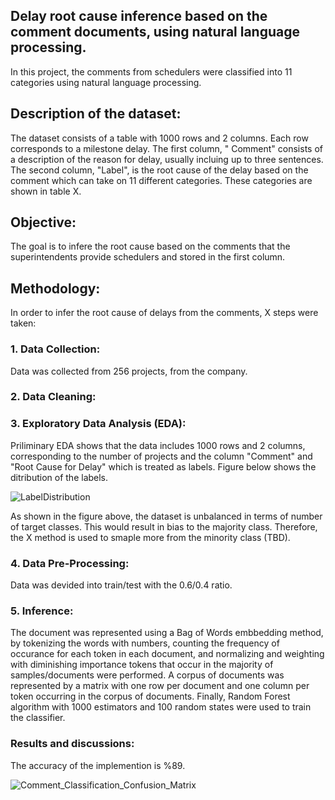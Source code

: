 ## Delay root cause inference based on the comment documents, using natural language processing. 

In this project, the comments from schedulers were classified into 11 categories using natural language processing.

## Description of the dataset:
The dataset consists of a table with 1000 rows and 2 columns. Each row corresponds to a milestone delay. 
The first column, " Comment" consists of a description of the reason for delay, usually incluing up to three 
sentences. The second column, "Label", is the root cause of the delay based on the comment which can take 
on 11 different categories. These categories are shown in table X. 

## Objective:
The goal is to infere the root cause based on the comments that the superintendents provide schedulers and stored in the first column. 

## Methodology:
In order to infer the root cause of delays from the comments, X steps were taken: 
### 1. Data Collection:
Data was collected from 256 projects, from the company. 
### 2. Data Cleaning:

### 3. Exploratory Data Analysis (EDA):
Priliminary EDA shows that the data includes 1000 rows and 2 columns, corresponding to the number of projects and the column "Comment" and "Root Cause for Delay" which is treated as labels. Figure below shows the ditribution of the labels. 

![LabelDistribution](https://user-images.githubusercontent.com/55706949/186999007-bf799541-2fef-4cc7-ab29-bb151212daca.png)

As shown in the figure above, the dataset is unbalanced in terms of number of target classes. This would result in bias to the majority class. Therefore, the X method is used to smaple more from the minority class (TBD). 

### 4. Data Pre-Processing:
 Data was devided into train/test with the 0.6/0.4 ratio. 
### 5. Inference:
 The document was represented using a Bag of Words embbedding method, by tokenizing the words with numbers, counting the frequency of occurance for each token in each document, and normalizing and weighting with diminishing importance tokens that occur in the majority of samples/documents were performed. A corpus of documents was represented by a matrix with one row per document and one column per token occurring in the corpus of documents. Finally, Random Forest algorithm with 1000 estimators and 100 random states were used to train the classifier. 



### Results and discussions:
The accuracy of the implemention is %89. 


 ![Comment_Classification_Confusion_Matrix](https://user-images.githubusercontent.com/55706949/186998256-09feca58-8472-4c7e-9e55-1d2277e988e5.png)

 










